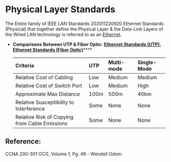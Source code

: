 # Physical Layer Standards

The Entire family of IEEE LAN Standards 202011220920 Ethernet Standards \(Physical\) that together define the Physical Layer & the Data-Link Layers of the Wired LAN technology is referred to as an [Ethernet](untitled-20.md).

* **Comparisons Between UTP & Fiber Optic:** [**Ethernet Standards \(UTP\)**](untitled-29.md)**,** [**Ethernet Standards \(Fiber Optic\)**](untitled-30.md)\*\*\*\*

  | Criteria | UTP | Multi-mode | Single-Mode |
  | :--- | :--- | :--- | :--- |
  | Relative Cost of Cabling | Low | Medium | Medium |
  | Relative Cost of Switch Port | Low | Medium | High |
  | Approximate Max Distance | 100m | 500m | 40km |
  | Relative Susceptibility to Interference | Some | None | None |
  | Relative Risk of Copying from Cable Emissions | Some | None | None |

## Reference:

CCNA 200-301 OCG, Volume 1, Pg. 49 - Wendell Odom.

